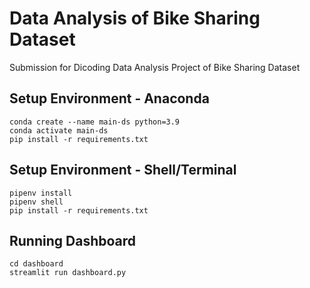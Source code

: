 # Data Analysis of Bike Sharing Dataset
Submission for Dicoding Data Analysis Project of Bike Sharing Dataset

## Setup Environment - Anaconda
```
conda create --name main-ds python=3.9
conda activate main-ds
pip install -r requirements.txt
```

## Setup Environment - Shell/Terminal
```
pipenv install
pipenv shell
pip install -r requirements.txt
```

## Running Dashboard
```
cd dashboard
streamlit run dashboard.py
```